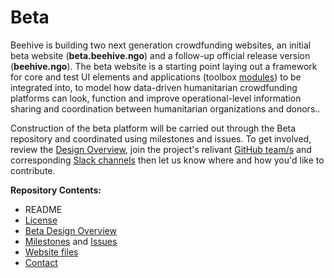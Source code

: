 # Beta

Beehive is building two next generation crowdfunding websites, an initial beta website (**beta.beehive.ngo**) and a follow-up official release version (**beehive.ngo**). The beta website is a starting point laying out a framework for core and test UI elements and applications (toolbox [modules](https://github.com/BeehiveNGO/Modules)) to be integrated into, to model how data-driven humanitarian crowdfunding platforms can look, function and improve operational-level information sharing and coordination between humanitarian organizations and donors..

Construction of the beta platform will be carried out through the Beta repository and coordinated using milestones and issues. To get involved, review the [Design Overview](https://github.com/BeehiveNGO/Beta/blob/master/Beta_Design_Overview.md), join the project's relivant [GitHub team/s](https://github.com/BeehiveNGO/Teams) and corresponding [Slack channels](https://github.com/BeehiveNGO/Teams) then let us know where and how you'd like to contribute.

**Repository Contents:**

- README
- [License](https://github.com/BeehiveNGO/Beta/edit/master/License)
- [Beta Design Overview](https://github.com/BeehiveNGO/Beta/blob/master/Beta_Design_Overview.md)
- [Milestones](https://github.com/BeehiveNGO/Beta/milestones) and [Issues](https://github.com/BeehiveNGO/Beta/issues)
- [Website files](https://github.com/BeehiveNGO/Beta/blob/master/files.md)
- [Contact](https://github.com/BeehiveNGO/Beehive/wiki/Contact)
